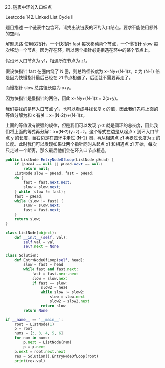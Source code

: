 23. 链表中环的入口结点

Leetcode 142. Linked List Cycle II

题目描述
一个链表中包含环，请找出该链表的环的入口结点。要求不能使用额外的空间。

解题思路
使用双指针，一个快指针 fast 每次移动两个节点，一个慢指针 slow 每次移动一个节点。因为存在环，所以两个指针必定相遇在环中的某个节点上。

假设环入口节点为 y1，相遇所在节点为 z1。

假设快指针 fast 在圈内绕了 N 圈，则总路径长度为 x+Ny+(N-1)z。z 为 (N-1) 倍是因为快慢指针最后已经在 z1 节点相遇了，后面就不需要再走了。

而慢指针 slow 总路径长度为 x+y。

因为快指针是慢指针的两倍，因此 x+Ny+(N-1)z = 2(x+y)。

我们要找的是环入口节点 y1，也可以看成寻找长度 x 的值，因此我们先将上面的等值分解为和 x 有关：x=(N-2)y+(N-1)z。

上面的等值没有很强的规律，但是我们可以发现 y+z 就是圆环的总长度，因此我们将上面的等式再分解：x=(N-2)(y+z)+z。这个等式左边是从起点 x 到环入口节点 y 的长度，而右边是在圆环中走过 (N-2) 圈，再从相遇点 z1 再走过长度为 z 的长度。此时我们可以发现如果让两个指针同时从起点 x1 和相遇点 z1 开始，每次只走过一个距离，那么最后他们会在环入口节点相遇。


```java
public ListNode EntryNodeOfLoop(ListNode pHead) {
    if (pHead == null || pHead.next == null)
        return null;
    ListNode slow = pHead, fast = pHead;
    do {
        fast = fast.next.next;
        slow = slow.next;
    } while (slow != fast);
    fast = pHead;
    while (slow != fast) {
        slow = slow.next;
        fast = fast.next;
    }
    return slow;
}
```

```python
class ListNode(object):
    def __init__(self, val):
        self.val = val
        self.next = None

class Solution:
    def EntryNodeOfLoop(self, head):
        slow = fast = head
        while fast and fast.next:
            fast = fast.next.next
            slow = slow.next
            if fast == slow:
                slow2 = head
                while slow != slow2:
                    slow = slow.next
                    slow2 = slow2.next
                return slow
        return None

if __name__ == '__main__':
    root = ListNode(1)
    p = root
    nums = [2, 3, 4, 5, 6]
    for num in nums:
        p.next = ListNode(num)
        p = p.next
    p.next = root.next.next
    res = Solution().EntryNodeOfLoop(root)
    print(res.val)
```
